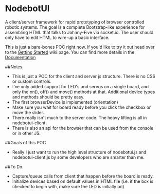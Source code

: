 NodebotUI
==========

A client/server framework for rapid prototyping of browser controlled robotic systems. The goal is a complete Bootstrap-like experience for assembling HTML that talks to Johnny-Five via socket.io. The user should only have to edit HTML to wire-up a basic interface.

This is just a bare-bones POC right now. If you'd like to try it out head over to the [Getting Started](https://github.com/davatron5000/NodebotUI/wiki/Getting-Started) wiki page. You can find more details in the [Documentation](https://github.com/davatron5000/NodebotUI/wiki/Documentation)

##Notes

* This is just a POC for the client and server js structure. There is no CSS or custom controls.
* I've only added support for LED's and servos on a single board, and only the on(), off() and move() methods at that. Additional device types and methods should be pretty easy.
* The first browserDevice is implemented (orientation)
* Make sure you wait for board ready before you click the checkbox or move the slider.
* There really isn't much to the server code. The heavy lifting is all in nodebotui-client.
* There is also an api for the browser that can be used from the console or in other JS.

##Goals of this POC

* Really I just want to run the high level structure of nodebotui.js and nodebotui-client.js by some developers who are smarter than me.

##To Do

* Capture/queue calls from client that happen before the board is ready.
* Initialize devices based on default values in HTML file (i.e. if the box is checked to begin with, make sure the LED is initially on)
